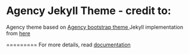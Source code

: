 Agency Jekyll Theme - credit to:
====================

Agency theme based on [Agency bootstrap theme ](https://startbootstrap.com/template-overviews/agency/)
Jekyll implementation from [here](https://y7kim.github.io/agency-jekyll-theme)

=========
For more details, read [documentation](http://jekyllrb.com/)
